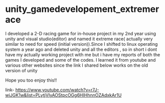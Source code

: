 
# unity_gamedevelopement_extremerace

I developed a 2-D racing game for in-house project in my 2nd year using unity and visual studio(editor) and named it extreme race( actually very similar to need for speed (initial version)).Since I shifted to linux operating system a year ago and deleted unity and all the editors , so in short i dont have my actually working project with me but i have my reports 
of both the games I developed and some of the codes. I learned it from youtube and various other websites since the link I  shared below works on the old version of unity


Hope you too enjoy this!!

link- https://www.youtube.com/watch?v=r7J-wiJGK1w&list=PLytjVIyAOStpcOGg6HIHhnnOZAdxkAr1U
